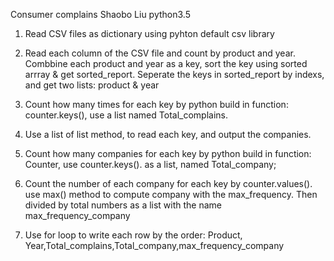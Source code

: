Consumer complains 
Shaobo Liu
python3.5

1. Read CSV files as dictionary using pyhton default csv library

2. Read each column of the CSV file and count by product and year. 
   Combbine each product and year as a key, sort the key using sorted arrray & get sorted_report.
   Seperate the keys in sorted_report by indexs, and get two lists: 
   product & year
 
3. Count how many times for each key by python build in function: counter.keys(), use a list named Total_complains.

4. Use a list of list method, to read each key, and output the companies.   

5. Count how many companies for each key by python build in function: Counter, use counter.keys(). as a list, named Total_company;
   

6. Count the number of each company for each key by counter.values(). 
   use max() method to compute company with the max_frequency.
   Then divided by total numbers as a list with the name max_frequency_company
   
 7. Use for loop to write each row by the order:
   Product, Year,Total_complains,Total_company,max_frequency_company
   

